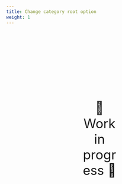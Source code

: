 ```yaml
---
title: Change category root option
weight: 1
---
```

<div style="text-align: center; font-size:2.5em;margin: 200px;">🚧 Work in progress 🚧</div>